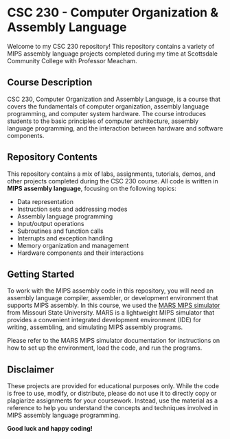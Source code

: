 # CSC 230 - Computer Organization & Assembly Language

Welcome to my CSC 230 repository! This repository contains a variety of MIPS assembly language projects completed during my time at Scottsdale Community College with Professor Meacham.

## Course Description

CSC 230, Computer Organization and Assembly Language, is a course that covers the fundamentals of computer organization, assembly language programming, and computer system hardware. The course introduces students to the basic principles of computer architecture, assembly language programming, and the interaction between hardware and software components.

## Repository Contents

This repository contains a mix of labs, assignments, tutorials, demos, and other projects completed during the CSC 230 course. All code is written in **MIPS assembly language**, focusing on the following topics:

- Data representation
- Instruction sets and addressing modes
- Assembly language programming
- Input/output operations
- Subroutines and function calls
- Interrupts and exception handling
- Memory organization and management
- Hardware components and their interactions

## Getting Started

To work with the MIPS assembly code in this repository, you will need an assembly language compiler, assembler, or development environment that supports MIPS assembly. In this course, we used the [MARS MIPS simulator](http://courses.missouristate.edu/KenVollmar/MARS/) from Missouri State University. MARS is a lightweight MIPS simulator that provides a convenient integrated development environment (IDE) for writing, assembling, and simulating MIPS assembly programs.

Please refer to the MARS MIPS simulator documentation for instructions on how to set up the environment, load the code, and run the programs.

## Disclaimer

These projects are provided for educational purposes only. While the code is free to use, modify, or distribute, please do not use it to directly copy or plagiarize assignments for your coursework. Instead, use the material as a reference to help you understand the concepts and techniques involved in MIPS assembly language programming.

**Good luck and happy coding!**
